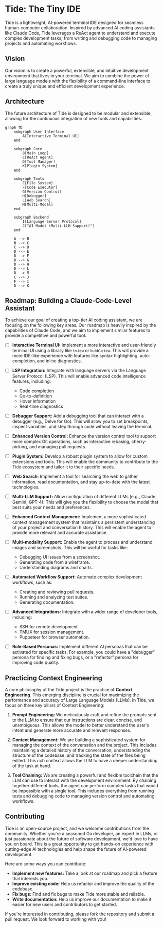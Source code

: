 # Tide: The Tiny IDE

Tide is a lightweight, AI-powered terminal IDE designed for seamless human-computer collaboration. Inspired by advanced AI coding assistants like Claude Code, Tide leverages a ReAct agent to understand and execute complex development tasks, from writing and debugging code to managing projects and automating workflows.

## Vision

Our vision is to create a powerful, extensible, and intuitive development environment that lives in your terminal. We aim to combine the power of large language models with the flexibility of a command-line interface to create a truly unique and efficient development experience.

## Architecture

The future architecture of Tide is designed to be modular and extensible, allowing for the continuous integration of new tools and capabilities.

```mermaid
graph TD
    subgraph User Interface
        A[Interactive Terminal UI]
    end

    subgraph Core
        B[Main Loop]
        C[ReAct Agent]
        D[Tool Manager]
        K[Plugin System]
    end

    subgraph Tools
        E[File System]
        F[Code Executor]
        G[Version Control]
        H[Debugger]
        L[Web Search]
        M[Multi-Modal]
    end

    subgraph Backend
        I[Language Server Protocol]
        J["AI Model (Multi-LLM Support)"]
    end

    A --> B
    B --> C
    C --> D
    D --> E
    D --> F
    D --> G
    D --> H
    D --> L
    D --> M
    C --> J
    F --> I
    D --> K
```

## Roadmap: Building a Claude-Code-Level Assistant

To achieve our goal of creating a top-tier AI coding assistant, we are focusing on the following key areas. Our roadmap is heavily inspired by the capabilities of Claude Code, and we aim to implement similar features to provide a competitive and powerful tool.

- [ ] **Interactive Terminal UI:** Implement a more interactive and user-friendly terminal UI using a library like `tview` or `bubbletea`. This will provide a more IDE-like experience with features like syntax highlighting, auto-completion, and inline diagnostics.

- [ ] **LSP Integration:** Integrate with language servers via the Language Server Protocol (LSP). This will enable advanced code intelligence features, including:
    - Code completion
    - Go-to-definition
    - Hover information
    - Real-time diagnostics

- [ ] **Debugger Support:** Add a debugging tool that can interact with a debugger (e.g., Delve for Go). This will allow you to set breakpoints, inspect variables, and step through code without leaving the terminal.

- [ ] **Enhanced Version Control:** Enhance the version control tool to support more complex Git operations, such as interactive rebasing, cherry-picking, and managing pull requests.

- [ ] **Plugin System:** Develop a robust plugin system to allow for custom extensions and tools. This will enable the community to contribute to the Tide ecosystem and tailor it to their specific needs.

- [ ] **Web Search:** Implement a tool for searching the web to gather information, read documentation, and stay up-to-date with the latest technologies.

- [ ] **Multi-LLM Support:** Allow configuration of different LLMs (e.g., Claude, Gemini, GPT-4). This will give you the flexibility to choose the model that best suits your needs and preferences.

- [ ] **Enhanced Context Management:** Implement a more sophisticated context management system that maintains a persistent understanding of your project and conversation history. This will enable the agent to provide more relevant and accurate assistance.

- [ ] **Multi-modality Support:** Enable the agent to process and understand images and screenshots. This will be useful for tasks like:
    - Debugging UI issues from a screenshot.
    - Generating code from a wireframe.
    - Understanding diagrams and charts.

- [ ] **Automated Workflow Support:** Automate complex development workflows, such as:
    - Creating and reviewing pull requests.
    - Running and analyzing test suites.
    - Generating documentation.

- [ ] **Advanced Integrations:** Integrate with a wider range of developer tools, including:
    - SSH for remote development.
    - TMUX for session management.
    - Puppeteer for browser automation.

- [ ] **Role-Based Personas:** Implement different AI personas that can be activated for specific tasks. For example, you could have a "debugger" persona for finding and fixing bugs, or a "refactor" persona for improving code quality.

## Practicing Context Engineering

A core philosophy of the Tide project is the practice of **Context Engineering**. This emerging discipline is crucial for maximizing the performance and accuracy of Large Language Models (LLMs). In Tide, we focus on three key pillars of Context Engineering:

1.  **Prompt Engineering:** We meticulously craft and refine the prompts sent to the LLM to ensure that our instructions are clear, concise, and unambiguous. This allows the model to better understand the user's intent and generate more accurate and relevant responses.

2.  **Context Management:** We are building a sophisticated system for managing the context of the conversation and the project. This includes maintaining a detailed history of the conversation, understanding the structure of the codebase, and tracking the state of the files being edited. This rich context allows the LLM to have a deeper understanding of the task at hand.

3.  **Tool Chaining:** We are creating a powerful and flexible toolchain that the LLM can use to interact with the development environment. By chaining together different tools, the agent can perform complex tasks that would be impossible with a single tool. This includes everything from running tests and debugging code to managing version control and automating workflows.

## Contributing

Tide is an open-source project, and we welcome contributions from the community. Whether you're a seasoned Go developer, an expert in LLMs, or just passionate about the future of software development, we'd love to have you on board. This is a great opportunity to get hands-on experience with cutting-edge AI technologies and help shape the future of AI-powered development.

Here are some ways you can contribute:

- **Implement new features:** Take a look at our roadmap and pick a feature that interests you.
- **Improve existing code:** Help us refactor and improve the quality of the codebase.
- **Fix bugs:** Find and fix bugs to make Tide more stable and reliable.
- **Write documentation:** Help us improve our documentation to make it easier for new users and contributors to get started.

If you're interested in contributing, please fork the repository and submit a pull request. We look forward to working with you!